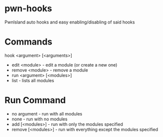 # pwn-hooks
PwnIsland auto hooks and easy enabling/disabling of said hooks

# Commands
hook \<argument\> \[\<arguments\>\]
- edit \<module\> - edit a module (or create a new one)
- remove \<module\> - remove a module
- run \<argument\> \[\<modules\>\]
- list - lists all modules

# Run Command
- no argument - run with all modules
- none - run with no modules
- add \[\<modules\>\] - run with only the modules specified
- remove \[\<modules\>\] - run with everything except the modules specified
